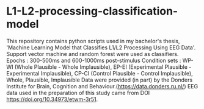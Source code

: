 # L1-L2-processing-classification-model
This repository contains python scripts used in my bachelor's thesis, 'Machine Learning Model that Classifies L1/L2 Processing Using EEG Data'.
Support vector machine and random forest were used as classifiers.
Epochs : 300-500ms and 600-1000ms post-stimulus
Condition sets : WP-WI (Whole Plausible - Whole Implausible), EP-EI (Experimental Plausible - Experimental Implausible), CP-CI (Control Plausible - Control Implausible), Whole, Plausible, Implausible
Data were provided (in part) by the Donders Institute for Brain, Cognition and Behaviour.(https://data.donders.ru.nl/) EEG data used in the preparation of this study came from DOI https://doi.org/10.34973/etwm-3r51.
